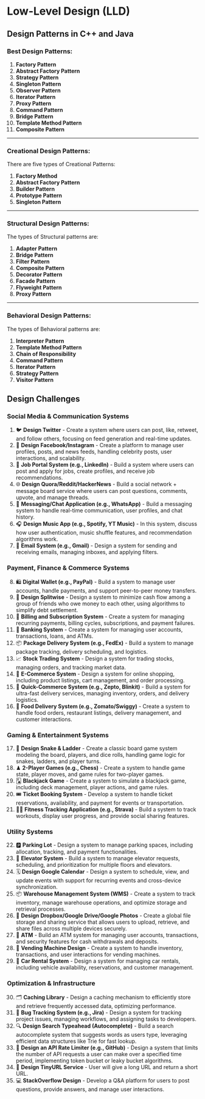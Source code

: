 # Low-Level Design (LLD)

## Design Patterns in C++ and Java

### Best Design Patterns:

1. **Factory Pattern**
2. **Abstract Factory Pattern**
3. **Strategy Pattern**
4. **Singleton Pattern**
5. **Observer Pattern**
6. **Iterator Pattern**
7. **Proxy Pattern**
8. **Command Pattern**
9. **Bridge Pattern**
10. **Template Method Pattern**
11. **Composite Pattern**

---

### Creational Design Patterns:

There are five types of Creational Patterns:

1. **Factory Method**
2. **Abstract Factory Pattern**
3. **Builder Pattern**
4. **Prototype Pattern**
5. **Singleton Pattern**

---

### Structural Design Patterns:

The types of Structural patterns are:

1. **Adapter Pattern**
2. **Bridge Pattern**
3. **Filter Pattern**
4. **Composite Pattern**
5. **Decorator Pattern**
6. **Facade Pattern**
7. **Flyweight Pattern**
8. **Proxy Pattern**

---

### Behavioral Design Patterns:

The types of Behavioral patterns are:

1. **Interpreter Pattern**
2. **Template Method Pattern**
3. **Chain of Responsibility**
4. **Command Pattern**
5. **Iterator Pattern**
6. **Strategy Pattern**
7. **Visitor Pattern**

## Design Challenges

### Social Media & Communication Systems

1. 🐦 **Design Twitter** - Create a system where users can post, like, retweet, and follow others, focusing on feed generation and real-time updates.
2. 📱 **Design Facebook/Instagram** - Create a platform to manage user profiles, posts, and news feeds, handling celebrity posts, user interactions, and scalability.
3. 💼 **Job Portal System (e.g., LinkedIn)** - Build a system where users can post and apply for jobs, create profiles, and receive job recommendations.
4. 🌐 **Design Quora/Reddit/HackerNews** - Build a social network + message board service where users can post questions, comments, upvote, and manage threads.
5. 📱 **Messaging/Chat Application (e.g., WhatsApp)** - Build a messaging system to handle real-time communication, user profiles, and chat history.
6. 🎧 **Design Music App (e.g., Spotify, YT Music)** - In this system, discuss how user authentication, music shuffle features, and recommendation algorithms work.
7. 📧 **Email System (e.g., Gmail)** - Design a system for sending and receiving emails, managing inboxes, and applying filters.

### Payment, Finance & Commerce Systems

8. 🛍 **Digital Wallet (e.g., PayPal)** - Build a system to manage user accounts, handle payments, and support peer-to-peer money transfers.
9. 💸 **Design Splitwise** - Design a system to minimize cash flow among a group of friends who owe money to each other, using algorithms to simplify debt settlement.
10. 🧾 **Billing and Subscription System** - Create a system for managing recurring payments, billing cycles, subscriptions, and payment failures.
11. 🏦 **Banking System** - Create a system for managing user accounts, transactions, loans, and ATMs.
12. 📦 **Package Delivery System (e.g., FedEx)** - Build a system to manage package tracking, delivery scheduling, and logistics.
13. 📈 **Stock Trading System** - Design a system for trading stocks, managing orders, and tracking market data.
14. 🛒 **E-Commerce System** - Design a system for online shopping, including product listings, cart management, and order processing.
15. 🛒 **Quick-Commerce System (e.g., Zepto, Blinkit)** - Build a system for ultra-fast delivery services, managing inventory, orders, and delivery logistics.
16. 🛵 **Food Delivery System (e.g., Zomato/Swiggy)** - Create a system to handle food orders, restaurant listings, delivery management, and customer interactions.

### Gaming & Entertainment Systems

17. 🎲 **Design Snake & Ladder** - Create a classic board game system modeling the board, players, and dice rolls, handling game logic for snakes, ladders, and player turns.
18. ♟ **2-Player Games (e.g., Chess)** - Create a system to handle game state, player moves, and game rules for two-player games.
19. 🂡 **Blackjack Game** - Create a system to simulate a blackjack game, including deck management, player actions, and game rules.
20. 🎟 **Ticket Booking System** - Develop a system to handle ticket reservations, availability, and payment for events or transportation.
21. 🚴‍♂️ **Fitness Tracking Application (e.g., Strava)** - Build a system to track workouts, display user progress, and provide social sharing features.

### Utility Systems

22. 🅿️ **Parking Lot** - Design a system to manage parking spaces, including allocation, tracking, and payment functionalities.
23. 🏢 **Elevator System** - Build a system to manage elevator requests, scheduling, and prioritization for multiple floors and elevators.
24. 🗓 **Design Google Calendar** - Design a system to schedule, view, and update events with support for recurring events and cross-device synchronization.
25. 📦 **Warehouse Management System (WMS)** - Create a system to track inventory, manage warehouse operations, and optimize storage and retrieval processes.
26. 📁 **Design Dropbox/Google Drive/Google Photos** - Create a global file storage and sharing service that allows users to upload, retrieve, and share files across multiple devices securely.
27. 🏧 **ATM** - Build an ATM system for managing user accounts, transactions, and security features for cash withdrawals and deposits.
28. 🥤 **Vending Machine Design** - Create a system to handle inventory, transactions, and user interactions for vending machines.
29. 🚗 **Car Rental System** - Design a system for managing car rentals, including vehicle availability, reservations, and customer management.

### Optimization & Infrastructure

30. 🗂 **Caching Library** - Design a caching mechanism to efficiently store and retrieve frequently accessed data, optimizing performance.
31. 🔧 **Bug Tracking System (e.g., Jira)** - Design a system for tracking project issues, managing workflows, and assigning tasks to developers.
32. 🔍 **Design Search Typeahead (Autocomplete)** - Build a search autocomplete system that suggests words as users type, leveraging efficient data structures like Trie for fast lookup.
33. 🔐 **Design an API Rate Limiter (e.g., GitHub)** - Design a system that limits the number of API requests a user can make over a specified time period, implementing token bucket or leaky bucket algorithms.
34. 🔗 **Design TinyURL Service** - User will give a long URL and return a short URL.
35. 💻 **StackOverflow Design** - Develop a Q&A platform for users to post questions, provide answers, and manage user interactions.
